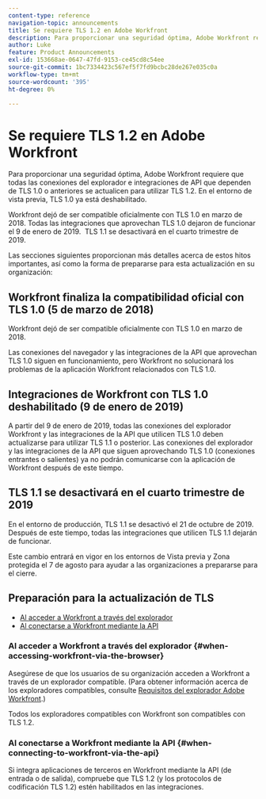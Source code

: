 ```yaml
---
content-type: reference
navigation-topic: announcements
title: Se requiere TLS 1.2 en Adobe Workfront
description: Para proporcionar una seguridad óptima, Adobe Workfront requiere que todas las conexiones del explorador e integraciones de API que dependen de TLS 1.0 o anteriores se actualicen para utilizar TLS 1.2. En el entorno de vista previa, TLS 1.0 ya está deshabilitado.
author: Luke
feature: Product Announcements
exl-id: 153668ae-0647-47fd-9153-ce45cd8c54ee
source-git-commit: 1bc7334423c567ef5f7fd9bcbc28de267e035c0a
workflow-type: tm+mt
source-wordcount: '395'
ht-degree: 0%

---
```


# Se requiere TLS 1.2 en Adobe Workfront

Para proporcionar una seguridad óptima, Adobe Workfront requiere que todas las conexiones del explorador e integraciones de API que dependen de TLS 1.0 o anteriores se actualicen para utilizar TLS 1.2. En el entorno de vista previa, TLS 1.0 ya está deshabilitado.

Workfront dejó de ser compatible oficialmente con TLS 1.0 en marzo de 2018. Todas las integraciones que aprovechan TLS 1.0 dejaron de funcionar el 9 de enero de 2019.  TLS 1.1 se desactivará en el cuarto trimestre de 2019.

Las secciones siguientes proporcionan más detalles acerca de estos hitos importantes, así como la forma de prepararse para esta actualización en su organización:

## Workfront finaliza la compatibilidad oficial con TLS 1.0 (5 de marzo de 2018)

Workfront dejó de ser compatible oficialmente con TLS 1.0 en marzo de 2018.

Las conexiones del navegador y las integraciones de la API que aprovechan TLS 1.0 siguen en funcionamiento, pero Workfront no solucionará los problemas de la aplicación Workfront relacionados con TLS 1.0.

## Integraciones de Workfront con TLS 1.0 deshabilitado (9 de enero de 2019)

A partir del 9 de enero de 2019, todas las conexiones del explorador Workfront y las integraciones de la API que utilicen TLS 1.0 deben actualizarse para utilizar TLS 1.1 o posterior. Las conexiones del explorador y las integraciones de la API que siguen aprovechando TLS 1.0 (conexiones entrantes o salientes) ya no podrán comunicarse con la aplicación de Workfront después de este tiempo. 

## TLS 1.1 se desactivará en el cuarto trimestre de 2019

En el entorno de producción, TLS 1.1 se desactivó el 21 de octubre de 2019. Después de este tiempo, todas las integraciones que utilicen TLS 1.1 dejarán de funcionar.

Este cambio entrará en vigor en los entornos de Vista previa y Zona protegida el 7 de agosto para ayudar a las organizaciones a prepararse para el cierre.

## Preparación para la actualización de TLS

* [Al acceder a Workfront a través del explorador](#when-accessing-workfront-via-the-browser)
* [Al conectarse a Workfront mediante la API](#when-connecting-to-workfront-via-the-api)

### Al acceder a Workfront a través del explorador {#when-accessing-workfront-via-the-browser}

Asegúrese de que los usuarios de su organización acceden a Workfront a través de un explorador compatible. (Para obtener información acerca de los exploradores compatibles, consulte [Requisitos del explorador Adobe Workfront](../../../workfront-basics/workfront-browser-requirements.md).)

Todos los exploradores compatibles con Workfront son compatibles con TLS 1.2.

### Al conectarse a Workfront mediante la API {#when-connecting-to-workfront-via-the-api}

Si integra aplicaciones de terceros en Workfront mediante la API (de entrada o de salida), compruebe que TLS 1.2 (y los protocolos de codificación TLS 1.2) estén habilitados en las integraciones.
